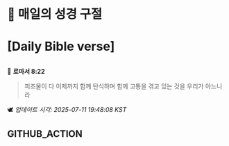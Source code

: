 # 🙏 매일의 성경 구절
# [Daily Bible verse]
##
<!-- START_BIBLE_VERSE -->
📖 **로마서 8:22**
> 피조물이 다 이제까지 함께 탄식하며 함께 고통을 겪고 있는 것을 우리가 아느니라

🕊️ _업데이트 시각: 2025-07-11 19:48:08 KST_
  <!-- END_BIBLE_VERSE -->
## GITHUB_ACTION

